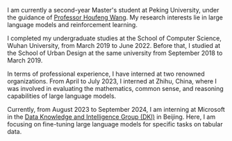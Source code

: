 I am currently a second-year Master's student at Peking University, under the guidance of [Professor Houfeng Wang](https://scholar.google.com/citations?hl=en&user=YCX4y1gAAAAJ&view_op=list_works&sortby=pubdate). My research interests lie in large language models and reinforcement learning.

I completed my undergraduate studies at the School of Computer Science, Wuhan University, from March 2019 to June 2022. Before that, I studied at the School of Urban Design at the same university from September 2018 to March 2019.

In terms of professional experience, I have interned at two renowned organizations. From April to July 2023, I interned at Zhihu, China, where I was involved in evaluating the mathematics, common sense, and reasoning capabilities of large language models.

Currently, from August 2023 to September 2024, I am interning at Microsoft in the [Data Knowledge and Intelligence Group (DKI)](https://www.microsoft.com/en-us/research/group/data-knowledge-intelligence/) in Beijing. Here, I am focusing on fine-tuning large language models for specific tasks on tabular data.
